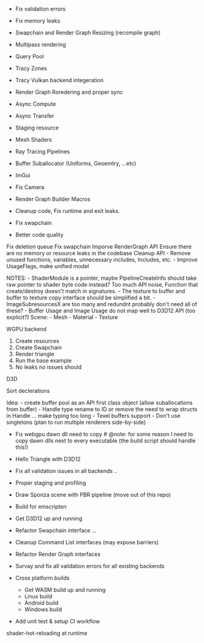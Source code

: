- Fix validation errors
- Fix memory leaks
- Swapchain and Render Graph Resizing (recompile graph)
- Multipass rendering
- Query Pool
- Tracy Zones
- Tracy Vulkan backend integeration
- Render Graph Roredering and proper sync
- Async Compute
- Async Transfer
- Staging resource
- Mesh Shaders
- Ray Tracing Pipelines
- Buffer Suballocator (Uniforms, Geoemtry, ...etc)
- ImGui
- Fix Camera

- Render Graph Builder Macros

- Cleanup code, Fix runtime and exit leaks.
- Fix swapchain
- Better code quality

Fix deletion queue
Fix swapchain
Imporve RenderGraph API
Ensure there are no memory or resource leaks in the codebase
Cleanup API
    - Remove unused functions, variables, unnecessary includes, Includes, etc.
    - Improve UsageFlags, make unified model

NOTES:
    - ShaderModule is a pointer, maybe Pipeline<T>CreateInfo should take raw pointer to shader byte code instead?
    Too much API noise, Function that create/destroy doesn't match in signatures.
    - The texture to buffer and buffer to texture copy interface should be simplified a bit.
    <!-- - BlitImage is not portable for WebGPU and D3D12 APIs -->
    - ImageSubresourcesX are too many and redundnt probably don't need all of these?
    - Buffer Usage and Image Usage do not map well to D3D12 API (too explicit?)
    <!-- - CompareOperator and SamplerCompare function are same -->
Scene:
    - Mesh
    - Material
    - Texture


WGPU backend
1. Create resources
2. Create Swapchain
3. Render triangle
4. Run the base example
5. No leaks no issues should

D3D

Sort declerations


Idea:
    - create buffer pool as an API first class object (allow suballocations from buffer)
    - Handle type rename to ID or remove the need to wrap structs in Handle ... make typing too long
    - Texel buffers support
    - Don't use singletons (plan to run multiple renderers side-by-side)



- Fix webgpu dawn dll need to copy # @note: for some reason I need to copy dawn dlls next to every executable (the build script should handle this!)
- Hello Triangle with D3D12
- Fix all validation issues in all backends ..
- Proper staging and profiling
- Draw Sponza scene with PBR pipeline (move out of this repo)
- Build for emscripten

- Get D3D12 up and running
- Refactor Swapchain interface ...
- Cleanup Command List interfaces (may expose barriers)
- Refactor Render Graph interfaces
- Survay and fix all validation errors for all existing backends
- Cross platform builds
  - Get WASM build up and running
  - Linux build
  - Android build
  - Windows build
- Add unit test & setup CI workflow


shader-hot-reloading at runtime

